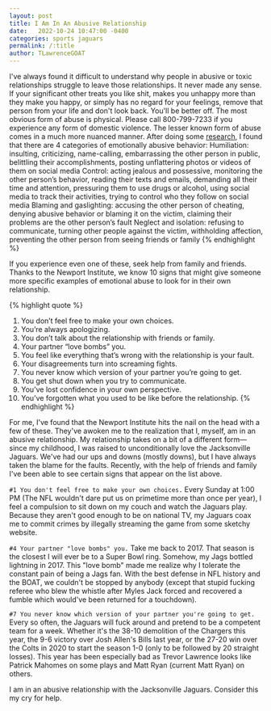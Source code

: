 ```yaml
---
layout: post
title: I Am In An Abusive Relationship
date:   2022-10-24 10:47:00 -0400
categories: sports jaguars
permalink: /:title
author: TLawrenceGOAT
---
```

I've always found it difficult to understand why people in abusive or toxic relationships struggle to leave those relationships. It never made any sense. If your significant other treats you like shit, makes you unhappy more than they make you happy, or simply has no regard for your feelings, remove that person from your life and don't look back. You'll be better off.
The most obvious form of abuse is physical. Please call 800-799-7233 if you experience any form of domestic violence. The lesser known form of abuse comes in a much more nuanced manner. After doing some [research](https://www.newportinstitute.com/resources/co-occurring-disorders/how-to-know-abusive-relationship/), I found that there are 4 categories of emotionally abusive behavior:
Humiliation: insulting, criticizing, name-calling, embarrassing the other person in public, belittling their accomplishments, posting unflattering photos or videos of them on social media
Control: acting jealous and possessive, monitoring the other person’s behavior, reading their texts and emails, demanding all their time and attention, pressuring them to use drugs or alcohol, using social media to track their activities, trying to control who they follow on social media
Blaming and gaslighting: accusing the other person of cheating, denying abusive behavior or blaming it on the victim, claiming their problems are the other person’s fault
Neglect and isolation: refusing to communicate, turning other people against the victim, withholding affection, preventing the other person from seeing friends or family
{% endhighlight %}

If you experience even one of these, seek help from family and friends. Thanks to the Newport Institute, we know 10 signs that might give someone more specific examples of emotional abuse to look for in their own relationship.

{% highlight quote %}
1. You don’t feel free to make your own choices.
2. You’re always apologizing.
3. You don’t talk about the relationship with friends or family.
4. Your partner “love bombs” you.
5. You feel like everything that’s wrong with the relationship is your fault.
6. Your disagreements turn into screaming fights.
7. You never know which version of your partner you’re going to get.
8. You get shut down when you try to communicate.
9. You’ve lost confidence in your own perspective.
10. You’ve forgotten what you used to be like before the relationship.
{% endhighlight %}

For me, I've found that the Newport Institute hits the nail on the head with a few of these. They've awoken me to the realization that I, myself, am in an abusive relationship. My relationship takes on a bit of a different form—since my childhood, I was raised to unconditionally love the Jacksonville Jaguars. We've had our ups and downs (mostly downs), but I have always taken the blame for the faults. Recently, with the help of friends and family I've been able to see certain signs that appear on the list above.

`#1 You don't feel free to make your own choices.`
Every Sunday at 1:00 PM (The NFL wouldn't dare put us on primetime more than once per year), I feel a compulsion to sit down on my couch and watch the Jaguars play. Because they aren't good enough to be on national TV, my Jaguars coax me to commit crimes by illegally streaming the game from some sketchy website.

`#4 Your partner "love bombs" you.`
Take me back to 2017. That season is the closest I will ever be to a Super Bowl ring. Somehow, my Jags bottled lightning in 2017. This "love bomb" made me realize why I tolerate the constant pain of being a Jags fan. With the best defense in NFL history and the BOAT, we couldn't be stopped by anybody (except that stupid fucking referee who blew the whistle after Myles Jack forced and recovered a fumble which would've been returned for a touchdown).

`#7 You never know which version of your partner you're going to get.`
Every so often, the Jaguars will fuck around and pretend to be a competent team for a week. Whether it's the 38-10 demolition of the Chargers this year, the 9-6 victory over Josh Allen's Bills last year, or the 27-20 win over the Colts in 2020 to start the season 1-0 (only to be followed by 20 straight losses). This year has been especially bad as Trevor Lawrence looks like Patrick Mahomes on some plays and Matt Ryan (current Matt Ryan) on others.

I am in an abusive relationship with the Jacksonville Jaguars. Consider this my cry for help.